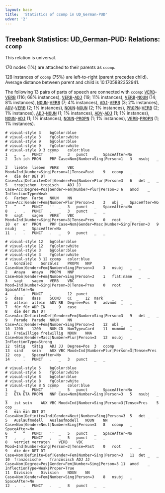 ```yaml
---
layout: base
title:  'Statistics of ccomp in UD_German-PUD'
udver: '2'
---
```


## Treebank Statistics: UD_German-PUD: Relations: `ccomp`

This relation is universal.

170 nodes (1%) are attached to their parents as `ccomp`.

128 instances of `ccomp` (75%) are left-to-right (parent precedes child).
Average distance between parent and child is 10.1705882352941.

The following 13 pairs of parts of speech are connected with `ccomp`: <tt><a href="de_pud-pos-VERB.html">VERB</a></tt>-<tt><a href="de_pud-pos-VERB.html">VERB</a></tt> (116; 68% instances), <tt><a href="de_pud-pos-VERB.html">VERB</a></tt>-<tt><a href="de_pud-pos-ADJ.html">ADJ</a></tt> (19; 11% instances), <tt><a href="de_pud-pos-VERB.html">VERB</a></tt>-<tt><a href="de_pud-pos-NOUN.html">NOUN</a></tt> (14; 8% instances), <tt><a href="de_pud-pos-NOUN.html">NOUN</a></tt>-<tt><a href="de_pud-pos-VERB.html">VERB</a></tt> (7; 4% instances), <tt><a href="de_pud-pos-ADJ.html">ADJ</a></tt>-<tt><a href="de_pud-pos-VERB.html">VERB</a></tt> (3; 2% instances), <tt><a href="de_pud-pos-ADV.html">ADV</a></tt>-<tt><a href="de_pud-pos-VERB.html">VERB</a></tt> (2; 1% instances), <tt><a href="de_pud-pos-NOUN.html">NOUN</a></tt>-<tt><a href="de_pud-pos-NOUN.html">NOUN</a></tt> (2; 1% instances), <tt><a href="de_pud-pos-PROPN.html">PROPN</a></tt>-<tt><a href="de_pud-pos-VERB.html">VERB</a></tt> (2; 1% instances), <tt><a href="de_pud-pos-ADJ.html">ADJ</a></tt>-<tt><a href="de_pud-pos-NOUN.html">NOUN</a></tt> (1; 1% instances), <tt><a href="de_pud-pos-ADV.html">ADV</a></tt>-<tt><a href="de_pud-pos-ADJ.html">ADJ</a></tt> (1; 1% instances), <tt><a href="de_pud-pos-NOUN.html">NOUN</a></tt>-<tt><a href="de_pud-pos-ADJ.html">ADJ</a></tt> (1; 1% instances), <tt><a href="de_pud-pos-NOUN.html">NOUN</a></tt>-<tt><a href="de_pud-pos-PROPN.html">PROPN</a></tt> (1; 1% instances), <tt><a href="de_pud-pos-VERB.html">VERB</a></tt>-<tt><a href="de_pud-pos-PROPN.html">PROPN</a></tt> (1; 1% instances).


~~~ conllu
# visual-style 3	bgColor:blue
# visual-style 3	fgColor:white
# visual-style 9	bgColor:blue
# visual-style 9	fgColor:white
# visual-style 9 3 ccomp	color:blue
1	„	„	PUNCT	``	_	3	punct	_	SpaceAfter=No
2	Ich	ich	PRON	PRP	Case=Nom|Number=Sing|Person=1	3	nsubj	_	_
3	liebte	lieben	VERB	VBC	Mood=Ind|Number=Sing|Person=1|Tense=Past	9	ccomp	_	_
4	die	der	DET	DT	Case=Acc|Definite=Def|Gender=Fem|Number=Plur|Person=3	6	det	_	_
5	tropischen	tropisch	ADJ	JJ	Case=Acc|Degree=Pos|Gender=Fem|Number=Plur|Person=3	6	amod	_	InflectionType=Weak
6	Farben	Farbe	NOUN	NN	Case=Acc|Gender=Fem|Number=Plur|Person=3	3	obj	_	SpaceAfter=No
7	“	“	PUNCT	''	_	3	punct	_	SpaceAfter=No
8	,	,	PUNCT	,	_	3	punct	_	_
9	sagt	sagen	VERB	VBC	Mood=Ind|Number=Sing|Person=3|Tense=Pres	0	root	_	_
10	er	er	PRON	PRP	Case=Nom|Gender=Masc|Number=Sing|Person=3	9	nsubj	_	SpaceAfter=No
11	.	.	PUNCT	.	_	9	punct	_	_

~~~


~~~ conllu
# visual-style 12	bgColor:blue
# visual-style 12	fgColor:white
# visual-style 3	bgColor:blue
# visual-style 3	fgColor:white
# visual-style 3 12 ccomp	color:blue
1	González	González	PROPN	NNP	Case=Nom|Gender=Fem|Number=Sing|Person=3	3	nsubj	_	_
2	Anaya	Anaya	PROPN	NNP	Case=Nom|Gender=Fem|Number=Sing|Person=3	1	flat:name	_	_
3	sagt	sagen	VERB	VBC	Mood=Ind|Number=Sing|Person=3|Tense=Pres	0	root	_	SpaceAfter=No
4	,	,	PUNCT	,	_	12	punct	_	_
5	dass	dass	SCONJ	CC	_	12	mark	_	_
6	allein	allein	ADV	RB	Degree=Pos	9	advmod	_	_
7	für	für	ADP	IN	_	9	case	_	_
8	die	der	DET	DT	Case=Acc|Definite=Def|Gender=Fem|Number=Sing|Person=3	9	det	_	_
9	Parade	Parade	NOUN	NN	Case=Acc|Gender=Fem|Number=Sing|Person=3	12	obl	_	_
10	1200	1200	NUM	CD	NumType=Card	11	nummod	_	_
11	Freiwillige	freiwillig	NOUN	NNA	Case=Nom|Gender=Masc|Number=Plur|Person=3	12	nsubj	_	InflectionType=Strong
12	tätig	tätig	ADJ	JJ	Degree=Pos	3	ccomp	_	_
13	sind	sein	AUX	VBC	Mood=Ind|Number=Plur|Person=3|Tense=Pres	12	cop	_	SpaceAfter=No
14	.	.	PUNCT	.	_	3	punct	_	_

~~~


~~~ conllu
# visual-style 5	bgColor:blue
# visual-style 5	fgColor:white
# visual-style 8	bgColor:blue
# visual-style 8	fgColor:white
# visual-style 8 5 ccomp	color:blue
1	„	„	PUNCT	``	_	5	punct	_	SpaceAfter=No
2	ETA	ETA	PROPN	NNP	Case=Nom|Number=Sing|Person=3	5	nsubj	_	_
3	ist	sein	AUX	VBC	Mood=Ind|Number=Sing|Person=3|Tense=Pres	5	cop	_	_
4	ein	ein	DET	DT	Case=Nom|Definite=Ind|Gender=Neut|Number=Sing|Person=3	5	det	_	_
5	Auslaufmodell	Auslaufmodell	NOUN	NN	Case=Nom|Gender=Neut|Number=Sing|Person=3	8	ccomp	_	SpaceAfter=No
6	“	“	PUNCT	''	_	5	punct	_	SpaceAfter=No
7	,	,	PUNCT	,	_	5	punct	_	_
8	verriet	verraten	VERB	VBC	Mood=Ind|Number=Sing|Person=3|Tense=Past	0	root	_	_
9	die	der	DET	DT	Case=Nom|Definite=Def|Gender=Fem|Number=Sing|Person=3	11	det	_	_
10	französische	französisch	ADJ	JJ	Case=Nom|Degree=Pos|Gender=Fem|Number=Sing|Person=3	11	amod	_	InflectionType=Weak|Proper=True
11	Division	Division	NOUN	NN	Case=Nom|Gender=Fem|Number=Sing|Person=3	8	nsubj	_	SpaceAfter=No
12	.	.	PUNCT	.	_	8	punct	_	_

~~~


